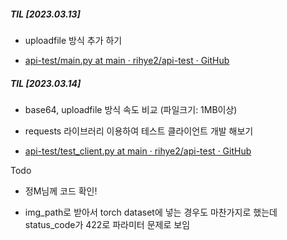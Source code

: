 ##### TIL [2023.03.13]

- uploadfile 방식 추가 하기

- [api-test/main.py at main · rihye2/api-test · GitHub](https://github.com/rihye2/api-test/blob/main/main.py)

##### TIL [2023.03.14]

- base64, uploadfile 방식 속도 비교 (파일크기: 1MB이상)

- requests 라이브러리 이용하여 테스트 클라이언트 개발 해보기

- [api-test/test_client.py at main · rihye2/api-test · GitHub](https://github.com/rihye2/api-test/blob/main/test_client.py)



Todo

- 정M님께 코드 확인! 

- img_path로 받아서 torch dataset에 넣는 경우도 마찬가지로 했는데 
  status_code가 422로 파라미터 문제로 보임 


